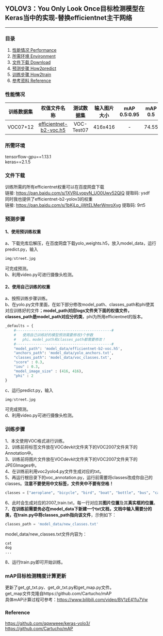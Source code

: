 ## YOLOV3：You Only Look Once目标检测模型在Keras当中的实现-替换efficientnet主干网络
---

### 目录
1. [性能情况 Performance](#性能情况)
2. [所需环境 Environment](#所需环境)
3. [文件下载 Download](#文件下载)
4. [预测步骤 How2predict](#预测步骤)
5. [训练步骤 How2train](#训练步骤)
6. [参考资料 Reference](#Reference)

### 性能情况
| 训练数据集 | 权值文件名称 | 测试数据集 | 输入图片大小 | mAP 0.5:0.95 | mAP 0.5 |
| :-----: | :-----: | :------: | :------: | :------: | :-----: |
| VOC07+12 | [efficientnet-b2-voc.h5](https://github.com/bubbliiiing/efficientnet-yolo3-keras/releases/download/v1.0/efficientnet-b2-voc.h5) | VOC-Test07 | 416x416 | - | 74.55 

### 所需环境
tensorflow-gpu==1.13.1  
keras==2.1.5  

### 文件下载
训练所需的所有efficientnet权重可以在百度网盘下载  
链接: https://pan.baidu.com/s/1XVRjLyopvN_UO0Uwv52QIQ 提取码: ysdf  
同时我也提供了efficientnet-b2-yolov3的权重  
链接: https://pan.baidu.com/s/1bKjLp_ijWtELMerWmroXyg 提取码: 9rt5  

### 预测步骤
#### 1、使用预训练权重
a、下载完库后解压，在百度网盘下载yolo_weights.h5，放入model_data，运行predict.py，输入  
```python
img/street.jpg
```
可完成预测。  
b、利用video.py可进行摄像头检测。  
#### 2、使用自己训练的权重
a、按照训练步骤训练。  
b、在yolo.py文件里面，在如下部分修改model_path、classes_path和phi使其对应训练好的文件；**model_path对应logs文件夹下面的权值文件，classes_path是model_path对应分的类**，phi为所用efficientnet的版本。  
```python
_defaults = {
    #--------------------------------------------#
    #   使用自己训练好的模型预测需要修改3个参数
    #   phi、model_path和classes_path都需要修改！
    #--------------------------------------------#
    "model_path": 'model_data/efficientnet-b2-voc.h5',
    "anchors_path": 'model_data/yolo_anchors.txt',
    "classes_path": 'model_data/voc_classes.txt',
    "score" : 0.3,
    "iou" : 0.3,
    "model_image_size" : (416, 416),
    "phi" : 2
}

```
c、运行predict.py，输入  
```python
img/street.jpg
```
可完成预测。  
d、利用video.py可进行摄像头检测。  

### 训练步骤
1、本文使用VOC格式进行训练。  
2、训练前将标签文件放在VOCdevkit文件夹下的VOC2007文件夹下的Annotation中。  
3、训练前将图片文件放在VOCdevkit文件夹下的VOC2007文件夹下的JPEGImages中。  
4、在训练前利用voc2yolo4.py文件生成对应的txt。  
5、再运行根目录下的voc_annotation.py，运行前需要将classes改成你自己的classes。**注意不要使用中文标签，文件夹中不要有空格！**   
```python
classes = ["aeroplane", "bicycle", "bird", "boat", "bottle", "bus", "car", "cat", "chair", "cow", "diningtable", "dog", "horse", "motorbike", "person", "pottedplant", "sheep", "sofa", "train", "tvmonitor"]
```
6、此时会生成对应的2007_train.txt，每一行对应其**图片位置**及其**真实框的位置**。  
7、**在训练前需要务必在model_data下新建一个txt文档，文档中输入需要分的类，在train.py中将classes_path指向该文件**，示例如下：   
```python
classes_path = 'model_data/new_classes.txt'    
```
model_data/new_classes.txt文件内容为：   
```python
cat
dog
...
```
8、运行train.py即可开始训练。


### mAP目标检测精度计算更新
更新了get_gt_txt.py、get_dr_txt.py和get_map.py文件。  
get_map文件克隆自https://github.com/Cartucho/mAP  
具体mAP计算过程可参考：https://www.bilibili.com/video/BV1zE411u7Vw

### Reference
https://github.com/qqwweee/keras-yolo3/  
https://github.com/Cartucho/mAP
